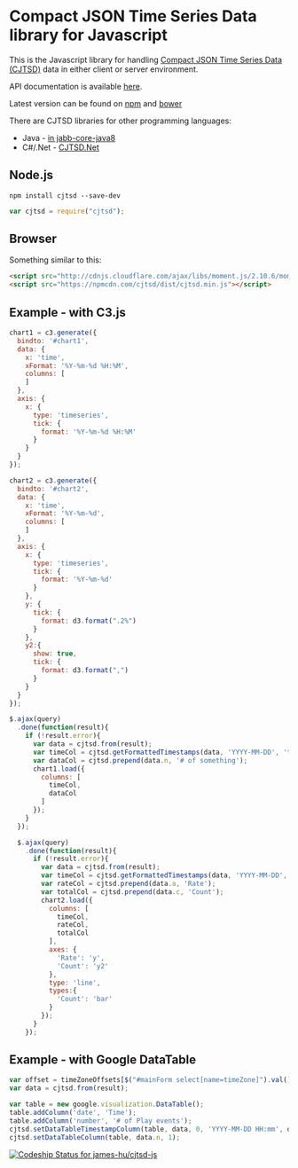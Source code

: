 # Compact JSON Time Series Data library for Javascript

This is the Javascript library for handling [Compact JSON Time Series Data (CJTSD)](https://github.com/james-hu/cjtsd-js/wiki/Compact-JSON-Time-Series-Data) data in either client or server environment.

API documentation is available [here](cjtsd.md).

Latest version can be found on [npm](https://www.npmjs.com/package/cjtsd) and [bower](http://bower.io/search/?q=cjtsd)

There are CJTSD libraries for other programming languages:
* Java - [in jabb-core-java8](https://github.com/james-hu/jabb-core-java8/wiki/CJTSD-Java)
* C#/.Net - [CJTSD.Net](https://github.com/james-hu/cjtsd-net)

## Node.js
```
npm install cjtsd --save-dev
```

```javascript
var cjtsd = require("cjtsd");
```

## Browser
Something similar to this:
```html
<script src="http://cdnjs.cloudflare.com/ajax/libs/moment.js/2.10.6/moment.min.js"></script>
<script src="https://npmcdn.com/cjtsd/dist/cjtsd.min.js"></script>
```


## Example - with C3.js

```javascript
chart1 = c3.generate({
  bindto: '#chart1',
  data: {
    x: 'time',
    xFormat: '%Y-%m-%d %H:%M',
    columns: [
    ]
  },
  axis: {
    x: {
      type: 'timeseries',
      tick: {
        format: '%Y-%m-%d %H:%M'
      }
    }
  }
});

chart2 = c3.generate({
  bindto: '#chart2',
  data: {
    x: 'time',
    xFormat: '%Y-%m-%d',
    columns: [
    ]
  },
  axis: {
    x: {
      type: 'timeseries',
      tick: {
        format: '%Y-%m-%d'
      }
    },
    y: {
      tick: {
        format: d3.format(".2%")
      }
    },
    y2:{
      show: true,
      tick: {
        format: d3.format(",")
      }
    }
  }
});
```

```javascript
$.ajax(query)
  .done(function(result){
    if (!result.error){
      var data = cjtsd.from(result);
      var timeCol = cjtsd.getFormattedTimestamps(data, 'YYYY-MM-DD', 'time');
      var dataCol = cjtsd.prepend(data.n, '# of something');
      chart1.load({
        columns: [
          timeCol,
          dataCol
        ]
      });
    }
  });

  $.ajax(query)
    .done(function(result){
      if (!result.error){
        var data = cjtsd.from(result);
        var timeCol = cjtsd.getFormattedTimestamps(data, 'YYYY-MM-DD', 'time');
        var rateCol = cjtsd.prepend(data.a, 'Rate');
        var totalCol = cjtsd.prepend(data.c, 'Count');
        chart2.load({
          columns: [
            timeCol,
            rateCol,
            totalCol
          ],
          axes: {
            'Rate': 'y',
            'Count': 'y2'
          },
          type: 'line',
          types:{
            'Count': 'bar'
          }
        });
      }
    });

```

## Example - with Google DataTable

```javascript
var offset = timeZoneOffsets[$("#mainForm select[name=timeZone]").val()];
var data = cjtsd.from(result);

var table = new google.visualization.DataTable();
table.addColumn('date', 'Time');
table.addColumn('number', '# of Play events');
cjtsd.setDataTableTimestampColumn(table, data, 0, 'YYYY-MM-DD HH:mm', offset);
cjtsd.setDataTableColumn(table, data.n, 1);

```

[![Codeship Status for james-hu/cjtsd-js](https://codeship.com/projects/763e7040-3e27-0133-9aa2-5a0949beaeb8/status?branch=master)](https://codeship.com/projects/102720)
